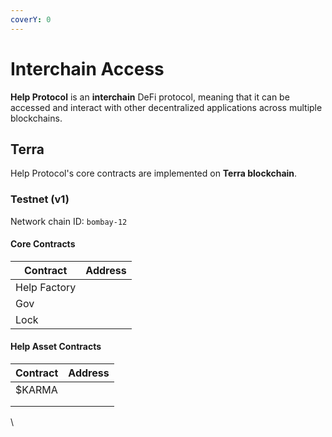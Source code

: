 ```yaml
---
coverY: 0
---
```


# Interchain Access

**Help Protocol** is an **interchain** DeFi protocol, meaning that it can be accessed and interact with other decentralized applications across multiple blockchains.

## Terra

Help Protocol's core contracts are implemented on **Terra blockchain**.

### Testnet (v1)

Network chain ID: `bombay-12`

#### Core Contracts <a href="core-contracts" id="core-contracts"></a>

| Contract     | Address |
| ------------ | ------- |
| Help Factory |         |
| Gov          |         |
| Lock         |         |

#### Help Asset Contracts

| Contract | Address |
| -------- | ------- |
| $KARMA   |         |
|          |         |
|          |         |

\
